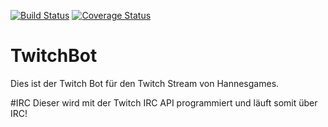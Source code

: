 [![Build Status](https://travis-ci.org/Hannesgames/TwitchBot.svg?branch=master)](https://travis-ci.org/Hannesgames/TwitchBot)
[![Coverage Status](https://coveralls.io/repos/github/Hannesgames/TwitchBot/badge.svg?branch=master)](https://coveralls.io/github/Hannesgames/TwitchBot?branch=master)

# TwitchBot
Dies ist der Twitch Bot für den Twitch Stream von Hannesgames.

#IRC
Dieser wird mit der Twitch IRC API programmiert und läuft somit über IRC!

